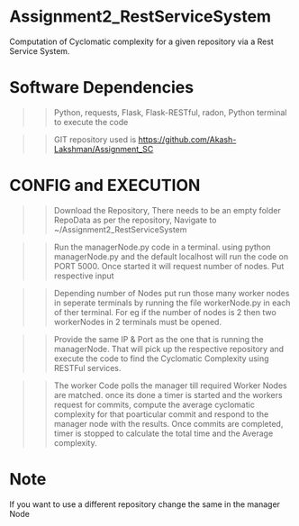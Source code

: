 # Assignment2_RestServiceSystem
Computation of Cyclomatic complexity for a given repository via a Rest Service System.


# Software Dependencies

>>  Python, requests, Flask, Flask-RESTful, radon, Python terminal to execute the code

>> GIT repository used is https://github.com/Akash-Lakshman/Assignment_SC

# CONFIG and EXECUTION

>> Download the Repository, There needs to be an empty folder RepoData as per the repository, Navigate to ~/Assignment2_RestServiceSystem

>> Run the managerNode.py code in a terminal. using python managerNode.py and the default localhost will run the code on PORT 5000. Once started it will request number of nodes. Put respective input

>> Depending number of Nodes put run those many worker nodes in seperate terminals by running the file workerNode.py in each of ther terminal. For eg if the number of nodes is 2 then two workerNodes in 2 terminals must be opened. 

>> Provide the same IP & Port as the one that is running the managerNode. That will pick up the respective repository and execute the code to find the Cyclomatic Complexity using RESTFul services.

>> The worker Code polls the manager till required Worker Nodes are matched. once its done a timer is started and the workers request for commits, compute the average cyclomatic complexity for that poarticular commit and respond to the manager node with the results. Once commits are completed, timer is stopped to calculate the total time and the Average complexity.

# Note
If you want to use a different repository change the same in the manager Node
